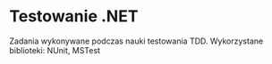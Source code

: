 # Testowanie .NET
Zadania wykonywane podczas nauki testowania TDD.
Wykorzystane biblioteki: NUnit, MSTest
